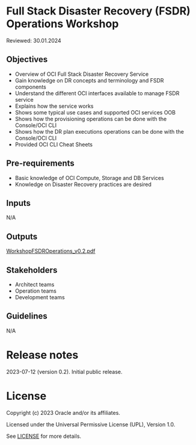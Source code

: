 
# Full Stack Disaster Recovery (FSDR) Operations Workshop

Reviewed: 30.01.2024

## Objectives

* Overview of OCI Full Stack Disaster Recovery Service
* Gain knowledge on DR concepts and terminology and FSDR components
* Understand the different OCI interfaces available to manage FSDR service
* Explains how the service works
* Shows some typical use cases and supported OCI services OOB
* Shows how the provisioning operations can be done with the Console/OCI CLI
* Shows how the DR plan executions operations can be done with the Console/OCI CLI
* Provided OCI CLI Cheat Sheets

## Pre-requirements

* Basic knowledge of OCI Compute, Storage and DB Services
* Knowledge on Disaster Recovery practices are desired

## Inputs

N/A

## Outputs

[WorkshopFSDROperations_v0.2.pdf](./files/EXP#01o_WorkshopFSDROperations_v0.2.pdf)

## Stakeholders

* Architect teams
* Operation teams
* Development teams
  
## Guidelines

N/A

# Release notes

2023-07-12 (version 0.2). Initial public release.
  
# License

Copyright (c) 2023 Oracle and/or its affiliates.

Licensed under the Universal Permissive License (UPL), Version 1.0.

See [LICENSE](https://github.com/oracle-devrel/technology-engineering/blob/folder-structure/LICENSE) for more details.
